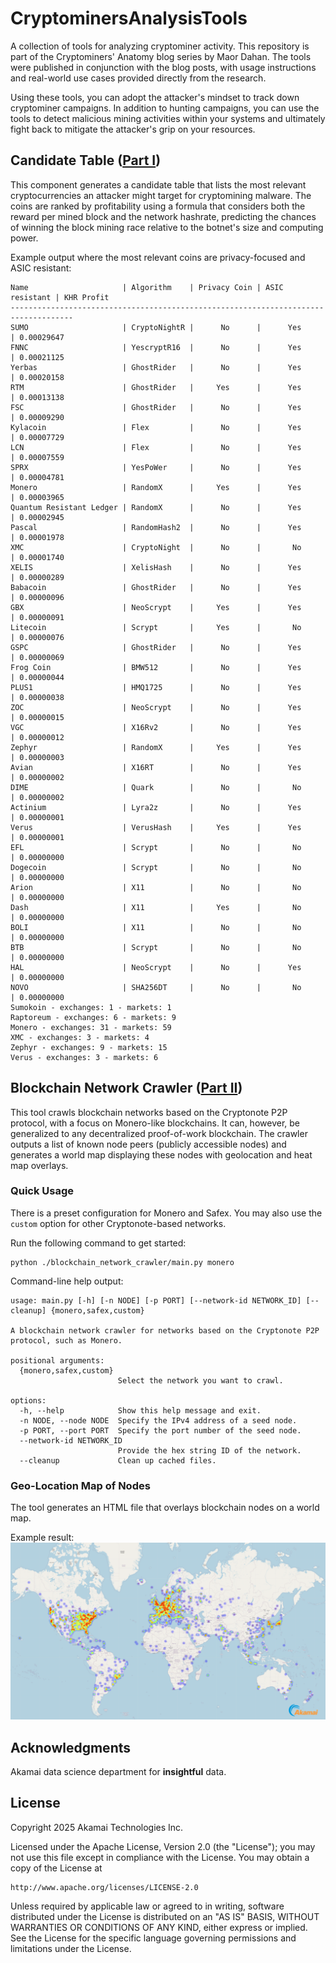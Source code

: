 # CryptominersAnalysisTools

A collection of tools for analyzing cryptominer activity. This repository is part of the Cryptominers' Anatomy blog series by Maor Dahan. The tools were published in conjunction with the blog posts, with usage instructions and real-world use cases provided directly from the research.

Using these tools, you can adopt the attacker's mindset to track down cryptominer campaigns. In addition to hunting campaigns, you can use the tools to detect malicious mining activities within your systems and ultimately fight back to mitigate the attacker's grip on your resources.

## Candidate Table ([Part I](https://www.akamai.com/blog/security-research/2025-february-cryptominer-anatomy-internals))

This component generates a candidate table that lists the most relevant cryptocurrencies an attacker might target for cryptomining malware. The coins are ranked by profitability using a formula that considers both the reward per mined block and the network hashrate, predicting the chances of winning the block mining race relative to the botnet's size and computing power.

Example output where the most relevant coins are privacy-focused and ASIC resistant:

```
Name                     | Algorithm    | Privacy Coin | ASIC resistant | KHR Profit
------------------------------------------------------------------------------------
SUMO                     | CryptoNightR |      No      |      Yes       | 0.00029647
FNNC                     | YescryptR16  |      No      |      Yes       | 0.00021125
Yerbas                   | GhostRider   |      No      |      Yes       | 0.00020158
RTM                      | GhostRider   |     Yes      |      Yes       | 0.00013138
FSC                      | GhostRider   |      No      |      Yes       | 0.00009290
Kylacoin                 | Flex         |      No      |      Yes       | 0.00007729
LCN                      | Flex         |      No      |      Yes       | 0.00007559
SPRX                     | YesPoWer     |      No      |      Yes       | 0.00004781
Monero                   | RandomX      |     Yes      |      Yes       | 0.00003965
Quantum Resistant Ledger | RandomX      |      No      |      Yes       | 0.00002945
Pascal                   | RandomHash2  |      No      |      Yes       | 0.00001978
XMC                      | CryptoNight  |      No      |       No       | 0.00001740
XELIS                    | XelisHash    |      No      |      Yes       | 0.00000289
Babacoin                 | GhostRider   |      No      |      Yes       | 0.00000096
GBX                      | NeoScrypt    |     Yes      |      Yes       | 0.00000091
Litecoin                 | Scrypt       |     Yes      |       No       | 0.00000076
GSPC                     | GhostRider   |      No      |      Yes       | 0.00000069
Frog Coin                | BMW512       |      No      |      Yes       | 0.00000044
PLUS1                    | HMQ1725      |      No      |      Yes       | 0.00000038
ZOC                      | NeoScrypt    |      No      |      Yes       | 0.00000015
VGC                      | X16Rv2       |      No      |      Yes       | 0.00000012
Zephyr                   | RandomX      |     Yes      |      Yes       | 0.00000003
Avian                    | X16RT        |      No      |      Yes       | 0.00000002
DIME                     | Quark        |      No      |       No       | 0.00000002
Actinium                 | Lyra2z       |      No      |      Yes       | 0.00000001
Verus                    | VerusHash    |     Yes      |      Yes       | 0.00000001
EFL                      | Scrypt       |      No      |       No       | 0.00000000
Dogecoin                 | Scrypt       |      No      |       No       | 0.00000000
Arion                    | X11          |      No      |       No       | 0.00000000
Dash                     | X11          |     Yes      |       No       | 0.00000000
BOLI                     | X11          |      No      |       No       | 0.00000000
BTB                      | Scrypt       |      No      |       No       | 0.00000000
HAL                      | NeoScrypt    |      No      |      Yes       | 0.00000000
NOVO                     | SHA256DT     |      No      |       No       | 0.00000000
Sumokoin - exchanges: 1 - markets: 1
Raptoreum - exchanges: 6 - markets: 9
Monero - exchanges: 31 - markets: 59
XMC - exchanges: 3 - markets: 4
Zephyr - exchanges: 9 - markets: 15
Verus - exchanges: 3 - markets: 6
```

## Blockchain Network Crawler ([Part II](https://www.akamai.com/blog/security-research/cryptominer-analyzing-samples-active-campaigns))

This tool crawls blockchain networks based on the Cryptonote P2P protocol, with a focus on Monero-like blockchains. It can, however, be generalized to any decentralized proof-of-work blockchain. The crawler outputs a list of known node peers (publicly accessible nodes) and generates a world map displaying these nodes with geolocation and heat map overlays.

### Quick Usage

There is a preset configuration for Monero and Safex. You may also use the `custom` option for other Cryptonote-based networks.

Run the following command to get started:

```
python ./blockchain_network_crawler/main.py monero
```

Command-line help output:

```
usage: main.py [-h] [-n NODE] [-p PORT] [--network-id NETWORK_ID] [--cleanup] {monero,safex,custom}

A blockchain network crawler for networks based on the Cryptonote P2P protocol, such as Monero.

positional arguments:
  {monero,safex,custom}
                        Select the network you want to crawl.

options:
  -h, --help            Show this help message and exit.
  -n NODE, --node NODE  Specify the IPv4 address of a seed node.
  -p PORT, --port PORT  Specify the port number of the seed node.
  --network-id NETWORK_ID
                        Provide the hex string ID of the network.
  --cleanup             Clean up cached files.
```

### Geo-Location Map of Nodes

The tool generates an HTML file that overlays blockchain nodes on a world map.

Example result: 
![heat_map_monero_2025](blockchain_network_crawler/example_output/heat_map_monero_2025.png)

## Acknowledgments

Akamai data science department for **insightful** data.

## License

Copyright 2025 Akamai Technologies Inc.

Licensed under the Apache License, Version 2.0 (the "License");
you may not use this file except in compliance with the License.
You may obtain a copy of the License at

    http://www.apache.org/licenses/LICENSE-2.0

Unless required by applicable law or agreed to in writing, software
distributed under the License is distributed on an "AS IS" BASIS,
WITHOUT WARRANTIES OR CONDITIONS OF ANY KIND, either express or implied.
See the License for the specific language governing permissions and
limitations under the License.